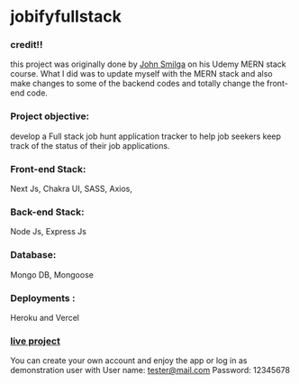 # jobifyfullstack

### credit!!
this project was originally done by [John Smilga](https://github.com/john-smilga) on his Udemy MERN stack course.
What I did was to update myself with the MERN stack and also make changes to some of the backend codes and totally change the front-end code.

### Project objective: 
develop a Full stack job hunt application tracker to help job seekers keep track of the status of their job applications.

### Front-end Stack: 
Next Js, Chakra UI, SASS, Axios, 

### Back-end Stack: 
Node Js, Express Js

### Database: 
Mongo DB, Mongoose

### Deployments : 
Heroku and Vercel

### [live project](https://jobsapps.vercel.app/)

You can create your own account and enjoy the app or log in as demonstration user with 
User name: tester@mail.com
Password: 12345678

